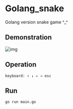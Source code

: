 # Golang_snake

Golang version snake game ^_^

## Demonstration 
![img](https://img-blog.csdnimg.cn/ca55d29335fc4d26aa494de74ba9f89e.gif#pic_center)

## Operation 
`keyboard: ↑ ↓ ← → esc`

## Run
`go run main.go`